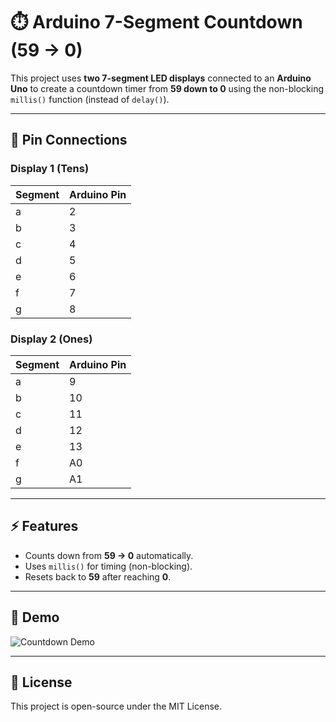 # ⏱️ Arduino 7-Segment Countdown (59 → 0)

This project uses **two 7-segment LED displays** connected to an **Arduino Uno** to create a countdown timer from **59 down to 0** using the non-blocking `millis()` function (instead of `delay()`).

---

## 🔌 Pin Connections

### Display 1 (Tens)
| Segment | Arduino Pin |
|---------|-------------|
| a       | 2 |
| b       | 3 |
| c       | 4 |
| d       | 5 |
| e       | 6 |
| f       | 7 |
| g       | 8 |

### Display 2 (Ones)
| Segment | Arduino Pin |
|---------|-------------|
| a       | 9 |
| b       | 10 |
| c       | 11 |
| d       | 12 |
| e       | 13 |
| f       | A0 |
| g       | A1 |

---

## ⚡ Features
- Counts down from **59 → 0** automatically.
- Uses `millis()` for timing (non-blocking).
- Resets back to **59** after reaching **0**.

---

## 🎥 Demo

![Countdown Demo](demo.gif)

---

## 📜 License
This project is open-source under the MIT License.
